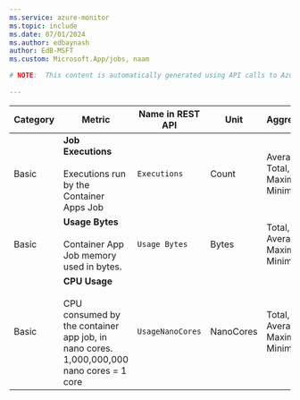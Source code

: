 ```yaml
---
ms.service: azure-monitor
ms.topic: include
ms.date: 07/01/2024
ms.author: edbaynash
author: EdB-MSFT
ms.custom: Microsoft.App/jobs, naam

# NOTE:  This content is automatically generated using API calls to Azure. Any edits made on these files will be overwritten in the next run of the script. 
 
---
```



|Category|Metric|Name in REST API|Unit|Aggregation|Dimensions|Time Grains|DS Export|
|---|---|---|---|---|---|---|---|
|Basic|**Job Executions**<br><br>Executions run by the Container Apps Job |`Executions` |Count |Average, Total, Maximum, Minimum |`state`, `jobName`, `executionName`|PT1M |Yes|
|Basic|**Usage Bytes**<br><br>Container App Job memory used in bytes. |`Usage Bytes` |Bytes |Total, Average, Maximum, Minimum |`state`, `jobName`, `executionName`|PT1M |Yes|
|Basic|**CPU Usage**<br><br>CPU consumed by the container app job, in nano cores. 1,000,000,000 nano cores = 1 core |`UsageNanoCores` |NanoCores |Total, Average, Maximum, Minimum |`state`, `jobName`, `executionName`|PT1M |Yes|